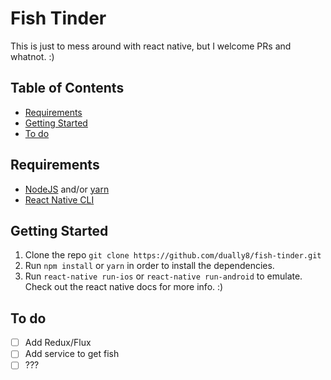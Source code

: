 # Fish Tinder

This is just to mess around with react native, but I welcome PRs and whatnot. :)

## Table of Contents

- [Requirements](#requirements)
- [Getting Started](#getting-started)
- [To do](#to-do)

## Requirements

- [NodeJS](https://nodejs.org/en/) and/or [yarn](https://yarnpkg.com/)
- [React Native CLI](https://facebook.github.io/react-native/docs/getting-started.html#the-react-native-cli)

## Getting Started

1. Clone the repo `git clone https://github.com/dually8/fish-tinder.git`
2. Run `npm install` or `yarn` in order to install the dependencies.
3. Run `react-native run-ios` or `react-native run-android` to emulate. Check out the react native docs for more info. :)

## To do
- [ ] Add Redux/Flux
- [ ] Add service to get fish
- [ ] ???